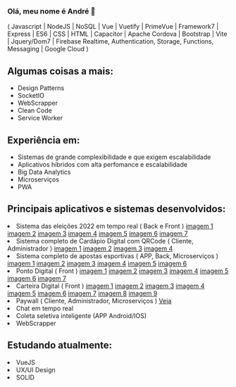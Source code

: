 ### Olá, meu nome é André 👋
( Javascript | NodeJS | NoSQL | Vue | Vuetify | PrimeVue | Framework7 | Express | ES6 | CSS | HTML | Capacitor | Apache Cordova | Bootstrap | Vite | Jquery/Dom7 | Firebase Realtime, Authentication, Storage, Functions, Messaging | Google Cloud )

<h2>Algumas coisas a mais:</h2>
<ul>
  <li>Design Patterns</li>
  <li>SocketIO</li>
  <li>WebScrapper</li>
  <li>Clean Code</li>
  <li>Service Worker</li>
</ul>
<h2>Experiência em:</h2>
<ul>
  <li>Sistemas de grande complexibilidade e que exigem escalabilidade</li>
  <li>Aplicativos híbridos com alta perfomance e escalabilidade</li>
  <li>Big Data Analytics</li>
  <li>Microserviços</li>
  <li>PWA</li>
</ul>
<h2>Principais aplicativos e sistemas desenvolvidos:</h2>
<li>Sistema das eleições 2022 em tempo real ( Back e Front )
  <a href="https://firebasestorage.googleapis.com/v0/b/playum-f71b9.appspot.com/o/localhost_1217_(iPhone%20SE)%20(2).png?alt=media&token=6fd13660-22f3-43f3-bde2-b1313ec84575">imagem 1</a>
  <a href="https://firebasestorage.googleapis.com/v0/b/playum-f71b9.appspot.com/o/localhost_1217_(iPhone%20SE)%20(3).png?alt=media&token=38ae8374-146e-415e-a08d-ab9e91615485">imagem 2</a>
  <a href="https://firebasestorage.googleapis.com/v0/b/playum-f71b9.appspot.com/o/localhost_1217_(iPhone%20SE)%20(4).png?alt=media&token=25720c34-1b9b-47c3-a7b1-246aaeed1e50">imagem 3</a>
   <a href="https://firebasestorage.googleapis.com/v0/b/playum-f71b9.appspot.com/o/eleicoes.png?alt=media&token=61163daa-f1e2-471e-8a49-312d593063ef">imagem 4</a>
  <a href="https://firebasestorage.googleapis.com/v0/b/playum-f71b9.appspot.com/o/eleicoes%20(1).png?alt=media&token=469bbbfa-eb9d-4f18-9fce-8e6158a7eb06">imagem 5</a>
  <a href="https://firebasestorage.googleapis.com/v0/b/playum-f71b9.appspot.com/o/eleicoes%20(3).png?alt=media&token=c2cdee79-743e-4a3b-9d7e-b8a4832d41d0">imagem 6</a>
  <a href="https://firebasestorage.googleapis.com/v0/b/playum-f71b9.appspot.com/o/eleicoes%20(2).png?alt=media&token=7dda12a4-f3dc-4b9c-95ec-3b0206ff8709">imagem 7</a>
</li>
<li>Sistema completo de Cardápio Digital com QRCode ( Cliente, Administrador ) 
 <a href="https://firebasestorage.googleapis.com/v0/b/playum-f71b9.appspot.com/o/cardapio.playum.com.br__restaurant%3D9tk21CpjWWZ2k6tkQxJFmGGcnEl1%26table%3D39900(iPhone%20SE)%20(8).png?alt=media&token=9634e343-c3e8-4419-9c4a-65a056c16111">imagem 1</a>
  <a href="https://firebasestorage.googleapis.com/v0/b/playum-f71b9.appspot.com/o/cardapio.playum.com.br__restaurant%3D9tk21CpjWWZ2k6tkQxJFmGGcnEl1%26table%3D39900(iPhone%20SE)%20(2).png?alt=media&token=782274ac-e665-4f61-9071-25f78d7b3d79">imagem 2</a>
  <a href="https://firebasestorage.googleapis.com/v0/b/playum-f71b9.appspot.com/o/cardapio.playum.com.br__restaurant%3D9tk21CpjWWZ2k6tkQxJFmGGcnEl1%26table%3D39900(iPhone%20SE)%20(1).png?alt=media&token=7d90aa08-aec1-4706-94f2-796442a2488d">imagem 3</a>
    <a href="https://firebasestorage.googleapis.com/v0/b/playum-f71b9.appspot.com/o/cardapio.playum.com.br__restaurant%3D9tk21CpjWWZ2k6tkQxJFmGGcnEl1%26table%3D39900(iPhone%20SE)%20(9).png?alt=media&token=a7e8482f-4a14-4521-9eeb-98595929ac25">imagem 
4</a>
</li>
<li>Sistema completo de apostas esportivas ( APP, Back, Microserviços )
 <a href="https://firebasestorage.googleapis.com/v0/b/playum-f71b9.appspot.com/o/futbolao1%20(1).jpg?alt=media&token=129682c7-e5b2-4142-b414-3bd9c45a87cc">imagem 1</a>
   <a href="https://firebasestorage.googleapis.com/v0/b/playum-f71b9.appspot.com/o/futbolao1%20(8).jpg?alt=media&token=0b66b069-8dc0-4dfd-8080-20ad7ffc565a">imagem 2</a>
  <a href="https://firebasestorage.googleapis.com/v0/b/playum-f71b9.appspot.com/o/futbolao1%20(3).jpg?alt=media&token=99883b89-2263-4c7e-b3b5-bb915ed37f04">imagem 3</a>
  <a href="https://firebasestorage.googleapis.com/v0/b/playum-f71b9.appspot.com/o/futbolao1%20(4).jpg?alt=media&token=409d2bb8-bd21-49f8-a4ef-cf4a1f607661">imagem 4</a>
  <a href="https://firebasestorage.googleapis.com/v0/b/playum-f71b9.appspot.com/o/futbolao1%20(5).jpg?alt=media&token=52430b84-5a13-4db0-b1fa-5dd6797e4f03">imagem 
5</a>
   <a href="https://firebasestorage.googleapis.com/v0/b/playum-f71b9.appspot.com/o/futbolao1%20(7).jpg?alt=media&token=f7daa171-4936-412c-8aba-060266cefb79">imagem 
6</a>
</li>
<li>Ponto Digital ( Front )
 <a href="https://firebasestorage.googleapis.com/v0/b/playum-f71b9.appspot.com/o/asoponto.png?alt=media&token=fc2ec08c-8fd8-4b7e-9bdb-fcdd5fd1b508">imagem 1</a>
  <a href="https://firebasestorage.googleapis.com/v0/b/playum-f71b9.appspot.com/o/asoponto%20(1).png?alt=media&token=bd806285-6e39-4ba3-8fc2-34c073016fc1">imagem 2</a>
  <a href="https://firebasestorage.googleapis.com/v0/b/playum-f71b9.appspot.com/o/asoponto%20(2).png?alt=media&token=28b5e5ef-aa57-4e24-a5b7-b7e633f08510">imagem 3</a>
  <a href="https://firebasestorage.googleapis.com/v0/b/playum-f71b9.appspot.com/o/asoponto%20(3).png?alt=media&token=4febe49f-7527-4c0c-992b-3f09f182c35f">imagem 4</a>
  <a href="https://firebasestorage.googleapis.com/v0/b/playum-f71b9.appspot.com/o/asoponto%20(4).png?alt=media&token=7053c1e7-40cc-4906-8005-c63b9ad2e7b9">imagem 
5</a>
   <a href="https://firebasestorage.googleapis.com/v0/b/playum-f71b9.appspot.com/o/asoponto%20(5).png?alt=media&token=196c8db9-b922-4a63-a8ff-9be937344e81">imagem 
6</a>
    <a href="https://firebasestorage.googleapis.com/v0/b/playum-f71b9.appspot.com/o/asoponto%20(6).png?alt=media&token=1ed833d4-f11d-4a0f-adf6-be62c8ca2b1b">imagem 
7</a>
</li>
<li>Carteira Digital ( Front )
 <a href="https://firebasestorage.googleapis.com/v0/b/playum-f71b9.appspot.com/o/asopay%20(1).png?alt=media&token=864b8ea7-bd2c-4817-855f-58b8fd78f95d">imagem 1</a>
  <a href="https://firebasestorage.googleapis.com/v0/b/playum-f71b9.appspot.com/o/asopay%20(2).png?alt=media&token=2ab7295c-7b5f-4e19-b619-e0a017fd0985">imagem 2</a>
  <a href="https://firebasestorage.googleapis.com/v0/b/playum-f71b9.appspot.com/o/asopay%20(3).png?alt=media&token=97d1ee00-162b-4175-91c6-abfe7825991a">imagem 3</a>
  <a href="https://firebasestorage.googleapis.com/v0/b/playum-f71b9.appspot.com/o/asopay%20(4).png?alt=media&token=3847542e-e3f8-488b-a8a8-e70ad7a9f5b3">imagem 4</a>
  <a href="https://firebasestorage.googleapis.com/v0/b/playum-f71b9.appspot.com/o/asopay%20(5).png?alt=media&token=edc6f0fe-b24f-4ef9-aa77-40fc4b2bbf06">imagem 
5</a>
   <a href="https://firebasestorage.googleapis.com/v0/b/playum-f71b9.appspot.com/o/asopay%20(6).png?alt=media&token=7189144c-2516-467e-910b-981d2ea0b0e3">imagem 
6</a>
    <a href="https://firebasestorage.googleapis.com/v0/b/playum-f71b9.appspot.com/o/asopay.jpg?alt=media&token=d4b0d4b5-1902-49a4-820b-5f707a835caf">imagem 
7</a>
   <a href="https://firebasestorage.googleapis.com/v0/b/playum-f71b9.appspot.com/o/asopay%20(8).png?alt=media&token=ebd650bf-d684-4304-b231-5528debda8e0">imagem 
8</a>
   <a href="https://firebasestorage.googleapis.com/v0/b/playum-f71b9.appspot.com/o/asopay%20(7).png?alt=media&token=89846eea-1a6a-498d-8eb9-9114a8536e9c">imagem 
9</a>
</li>
<li>Paywall ( Cliente, Administrador, Microserviços ) <a href="https://assinante.fuxicogospel.com.br/">Veja</a></li>
<li>Chat em tempo real</li>
<li>Coleta seletiva inteligente (APP Android/IOS)</li>
<li>WebScrapper</li>
<h2>Estudando atualmente:</h2>
<li>VueJS</li>
<li>UX/UI Design</li>
<li>SOLID</li>
